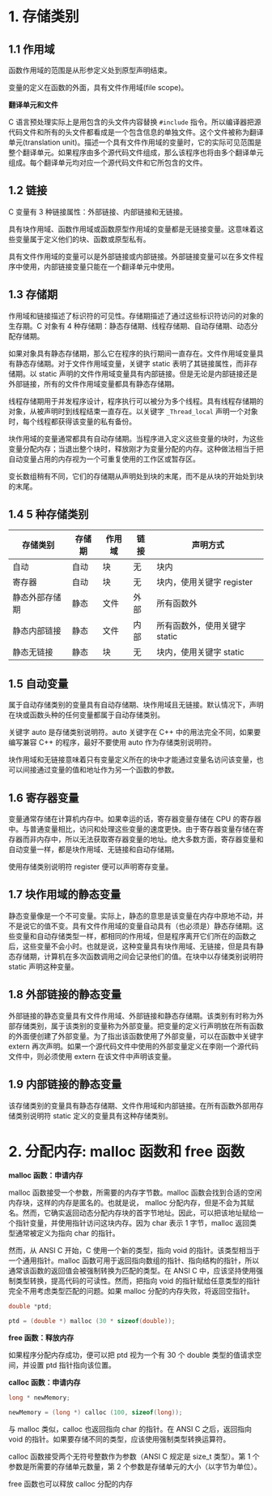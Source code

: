 # 1. 存储类别

## 1.1 作用域

函数作用域的范围是从形参定义处到原型声明结束。

变量的定义在函数的外面，具有文件作用域(file scope)。

**翻译单元和文件**

C 语言预处理实际上是用包含的头文件内容替换 `#include` 指令。所以编译器把源代码文件和所有的头文件都看成是一个包含信息的单独文件。这个文件被称为翻译单元(translation unit)。描述一个具有文件作用域的变量时，它的实际可见范围是整个翻译单元。如果程序由多个源代码文件组成，那么该程序也将由多个翻译单元组成。每个翻译单元均对应一个源代码文件和它所包含的文件。

## 1.2 链接

C 变量有 3 种链接属性：外部链接、内部链接和无链接。

具有块作用域、函数作用域或函数原型作用域的变量都是无链接变量。这意味着这些变量属于定义他们的块、函数或原型私有。

具有文件作用域的变量可以是外部链接或内部链接。外部链接变量可以在多文件程序中使用，内部链接变量只能在一个翻译单元中使用。

## 1.3 存储期

作用域和链接描述了标识符的可见性。存储期描述了通过这些标识符访问的对象的生存期。C 对象有 4 种存储期：静态存储期、线程存储期、自动存储期、动态分配存储期。

如果对象具有静态存储期，那么它在程序的执行期间一直存在。文件作用域变量具有静态存储期。对于文件作用域变量，关键字 static 表明了其链接属性，而非存储期。以 static 声明的文件作用域变量具有内部链接。但是无论是内部链接还是外部链接，所有的文件作用域变量都具有静态存储期。

线程存储期用于并发程序设计，程序执行可以被分为多个线程。具有线程存储期的对象，从被声明时到线程结束一直存在。以关键字 `_Thread_local` 声明一个对象时，每个线程都获得该变量的私有备份。

块作用域的变量通常都具有自动存储期。当程序进入定义这些变量的块时，为这些变量分配内存；当退出整个块时，释放刚才为变量分配的内存。这种做法相当于把自动变量占用的内存视为一个可重复使用的工作区或暂存区。

变长数组稍有不同，它们的存储期从声明处到块的末尾，而不是从块的开始处到块的末尾。

## 1.4 5 种存储类别

|存储类别|存储期|作用域|链接|声明方式|
|---|---|---|---|---|
|自动|自动|块|无|块内|
|寄存器|自动|块|无|块内，使用关键字 register|
|静态外部存储期|静态|文件|外部|所有函数外|
|静态内部链接|静态|文件|内部|所有函数外，使用关键字 static|
|静态无链接|静态|块|无|块内，使用关键字 static|

## 1.5 自动变量

属于自动存储类别的变量具有自动存储期、块作用域且无链接。默认情况下，声明在块或函数头种的任何变量都属于自动存储类别。

关键字 auto 是存储类别说明符。auto 关键字在 C++ 中的用法完全不同，如果要编写兼容 C++ 的程序，最好不要使用 auto 作为存储类别说明符。

块作用域和无链接意味着只有变量定义所在的块中才能通过变量名访问该变量，也可以间接通过变量的值和地址作为另一个函数的参数。

## 1.6 寄存器变量

变量通常存储在计算机内存中。如果幸运的话，寄存器变量存储在 CPU 的寄存器中。与普通变量相比，访问和处理这些变量的速度更快。由于寄存器变量存储在寄存器而非内存中，所以无法获取寄存器变量的地址。绝大多数方面，寄存器变量和自动变量一样，都是块作用域、无链接和自动存储期。

使用存储类别说明符 register 便可以声明寄存变量。

## 1.7 块作用域的静态变量

静态变量像是一个不可变量。实际上，静态的意思是该变量在内存中原地不动，并不是说它的值不变。具有文件作用域的变量自动具有（也必须是）静态存储期。这些变量和自动存储类型一样，都相同的作用域，但是程序离开它们所在的函数之后，这些变量不会小时。也就是说，这种变量具有块作用域、无链接，但是具有静态存储期，计算机在多次函数调用之间会记录他们的值。在块中以存储类别说明符 static 声明这种变量。

## 1.8 外部链接的静态变量

外部链接的静态变量具有文件作用域、外部链接和静态存储期。该类别有时称为外部存储类别，属于该类别的变量称为外部变量。把变量的定义行声明放在所有函数的外面便创建了外部变量。为了指出该函数使用了外部变量，可以在函数中关键字 extern 再次声明。如果一个源代码文件中使用的外部变量定义在李刚一个源代码文件中，则必须使用 extern 在该文件中声明该变量。

## 1.9 内部链接的静态变量

该存储类别的变量具有静态存储期、文件作用域和内部链接。在所有函数外部用存储类别说明符 static 定义的变量具有这种存储类别。 


# 2. 分配内存: malloc 函数和 free 函数

**malloc 函数：申请内存**

malloc 函数接受一个参数，所需要的内存字节数。malloc 函数会找到合适的空闲内存块，这样的内存是匿名的。也就是说， malloc 分配内存，但是不会为其赋名。然而，它确实返回动态分配内存块的首字节地址。因此，可以把该地址赋给一个指针变量，并使用指针访问这块内存。因为 char 表示 1 字节，malloc 返回类型通常被定义为指向 char 的指针。

然而，从 ANSI C 开始，C 使用一个新的类型，指向 void 的指针。该类型相当于一个通用指针。malloc 函数可用于返回指向数组的指针、指向结构的指针，所以通常该函数的返回值会被强制转换为匹配的类型。在 ANSI C 中，应该坚持使用强制类型转换，提高代码的可读性。然而，把指向 void 的指针赋给任意类型的指针完全不用考虑类型匹配的问题。如果 malloc 分配的内存失败，将返回空指针。

```c
double *ptd;

ptd = (double *) malloc (30 * sizeof(double));
```

**free 函数：释放内存**

如果程序分配内存成功，便可以把 ptd 视为一个有 30 个 double 类型的值请求空间，并设置 ptd 指针指向该位置。

**calloc 函数：申请内存**

```c
long * newMemory;

newMemory = (long *) calloc (100, sizeof(long));
```

与 malloc 类似，calloc 也返回指向 char 的指针。在 ANSI C 之后，返回指向 void 的指针。如果要存储不同的类型，应该使用强制类型转换运算符。

calloc 函数接受两个无符号整数作为参数（ANSI C 规定是 size_t 类型）。第 1 个参数是所需要的存储单元数量，第 2 个参数是存储单元的大小（以字节为单位）。

free 函数也可以释放 calloc 分配的内存















